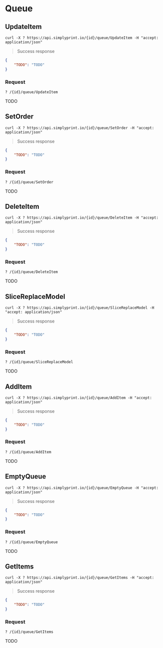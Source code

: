# Queue

## UpdateItem

```shell
curl -X ? https://api.simplyprint.io/{id}/queue/UpdateItem -H "accept: application/json"
```

> Success response

```json
{
    "TODO": "TODO"
}
```

### Request

`? /{id}/queue/UpdateItem`

TODO

## SetOrder

```shell
curl -X ? https://api.simplyprint.io/{id}/queue/SetOrder -H "accept: application/json"
```

> Success response

```json
{
    "TODO": "TODO"
}
```

### Request

`? /{id}/queue/SetOrder`

TODO

## DeleteItem

```shell
curl -X ? https://api.simplyprint.io/{id}/queue/DeleteItem -H "accept: application/json"
```

> Success response

```json
{
    "TODO": "TODO"
}
```

### Request

`? /{id}/queue/DeleteItem`

TODO

## SliceReplaceModel

```shell
curl -X ? https://api.simplyprint.io/{id}/queue/SliceReplaceModel -H "accept: application/json"
```

> Success response

```json
{
    "TODO": "TODO"
}
```

### Request

`? /{id}/queue/SliceReplaceModel`

TODO

## AddItem

```shell
curl -X ? https://api.simplyprint.io/{id}/queue/AddItem -H "accept: application/json"
```

> Success response

```json
{
    "TODO": "TODO"
}
```

### Request

`? /{id}/queue/AddItem`

TODO

## EmptyQueue

```shell
curl -X ? https://api.simplyprint.io/{id}/queue/EmptyQueue -H "accept: application/json"
```

> Success response

```json
{
    "TODO": "TODO"
}
```

### Request

`? /{id}/queue/EmptyQueue`

TODO

## GetItems

```shell
curl -X ? https://api.simplyprint.io/{id}/queue/GetItems -H "accept: application/json"
```

> Success response

```json
{
    "TODO": "TODO"
}
```

### Request

`? /{id}/queue/GetItems`

TODO
